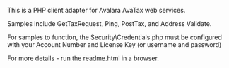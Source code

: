 This is a PHP client adapter for Avalara AvaTax web services. 

Samples include GetTaxRequest, Ping, PostTax, and Address Validate.


For samples to function, the Security\Credentials.php must be configured with your
Account Number and License Key (or username and password) 


For more details - run the readme.html in a browser.


